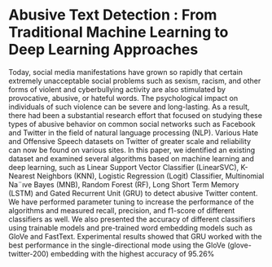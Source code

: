 # Abusive Text Detection : From Traditional Machine Learning to Deep Learning Approaches

Today, social media manifestations have grown so rapidly that certain extremely unacceptable social problems such as sexism, racism, and other forms of violent and cyberbullying
activity are also stimulated by provocative, abusive, or hateful words. The psychological impact on individuals of such violence can be severe and long-lasting. As a result, there had
been a substantial research effort that focused on studying these types of abusive behavior on
common social networks such as Facebook and Twitter in the field of natural language processing (NLP). Various Hate and Offensive Speech datasets on Twitter of greater scale and
reliability can now be found on various sites. In this paper, we identified an existing dataset
and examined several algorithms based on machine learning and deep learning, such as Linear Support Vector Classifier (LinearSVC), K-Nearest Neighbors (KNN), Logistic Regression
(Logit) Classifier, Multinomial Na¨ıve Bayes (MNB), Random Forest (RF), Long Short Term
Memory (LSTM) and Gated Recurrent Unit (GRU) to detect abusive Twitter content. We have
performed parameter tuning to increase the performance of the algorithms and measured recall, precision, and f1-score of different classifiers as well. We also presented the accuracy
of different classifiers using trainable models and pre-trained word embedding models such as
GloVe and FastText. Experimental results showed that GRU worked with the best performance
in the single-directional mode using the GloVe (glove-twitter-200) embedding with the highest
accuracy of 95.26%
